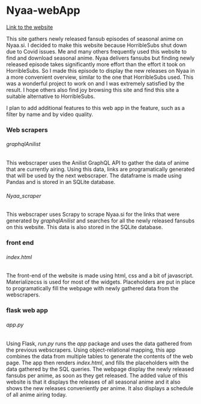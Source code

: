 # Nyaa-webApp

[Link to the website](https://www.pontansubs.cc)

This site gathers newly released fansub episodes of seasonal anime on Nyaa.si. I decided to make this website because HorribleSubs shut down due to Covid issues. Me and many others frequently used this website to find and download seasonal anime. Nyaa delivers fansubs but finding newly released episode takes significantly more effort than the effort it took on HorribleSubs. So I made this episode to display the new releases on Nyaa in a more convenient overview, similar to the one that HorribleSubs used. This was a wonderful project to work on and I was extremely satisfied by the result. I hope others also find joy browsing this site and find this site a suitable alternative to HorribleSubs.

I plan to add additional features to this web app in the feature, such as a filter by name and by video quality. 

### Web scrapers

###### graphqlAnilist

This webscraper uses the Anilist GraphQL API to gather the data of anime that are currently airing. Using this data, links are programatically generated that will be used by the next webscraper. The dataframe is made using Pandas and is stored in an SQLite database.

###### Nyaa_scraper

This webscraper uses Scrapy to scrape Nyaa.si for the links that were generated by *graphqlAnilist* and searches for all the newly released fansubs on this website. This data is also stored in the SQLite database.

### front end

###### index.html

The front-end of the website is made using html, css and a bit of javascript. Materializecss is used for most of the widgets. Placeholders are put in place to programatically fill the webpage with newly gathered data from the webscrapers.

### flask web app

###### app.py

Using Flask, *run.py* runs the *app* package and uses the data gathered from the previous webscrapers. Using object-relational mapping, this app combines the data from multiple tables to generate the contents of the web page. The app then renders *index.html*, and fills the placeholders with the data gathered by the SQL queries. The webpage display the newly released fansubs per anime, as soon as they get released. The added value of this website is that it displays the releases of all seasonal anime and it also shows the new releases conveniently per anime. It also displays a schedule of all anime airing today. 
